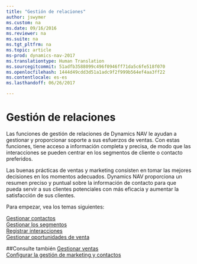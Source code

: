 ```yaml
---
title: "Gestión de relaciones"
author: jswymer
ms.custom: na
ms.date: 09/16/2016
ms.reviewer: na
ms.suite: na
ms.tgt_pltfrm: na
ms.topic: article
ms-prod: dynamics-nav-2017
ms.translationtype: Human Translation
ms.sourcegitcommit: 51adfb3588099c496f0946ff71da5c6fe518f070
ms.openlocfilehash: 1444d49cdd3d51a1adc9f2f999b564ef4aa3ff22
ms.contentlocale: es-es
ms.lasthandoff: 06/26/2017

---
```

# <a name="relationship-management"></a>Gestión de relaciones
Las funciones de gestión de relaciones de Dynamics NAV le ayudan a gestionar y proporcionar soporte a sus esfuerzos de ventas. Con estas funciones, tiene acceso a información completa y precisa, de modo que las interacciones se pueden centrar en los segmentos de cliente o contacto preferidos.

Las buenas prácticas de ventas y marketing consisten en tomar las mejores decisiones en los momentos adecuados. Dynamics NAV proporciona un resumen preciso y puntual sobre la información de contacto para que pueda servir a sus clientes potenciales con más eficacia y aumentar la satisfacción de sus clientes.

Para empezar, vea los temas siguientes:

[Gestionar contactos](marketing-contacts.md)  
[Gestionar los segmentos](marketing-segments.md)  
[Registrar interacciones](marketing-interactions.md)  
[Gestionar oportunidades de venta](marketing-manage-sales-opportunities.md)

##<a name="see-also"></a>Consulte también
[Gestionar ventas](sales-manage-sales.md)  
[Configurar la gestión de marketing y contactos](marketing-setup-marketing.md)

